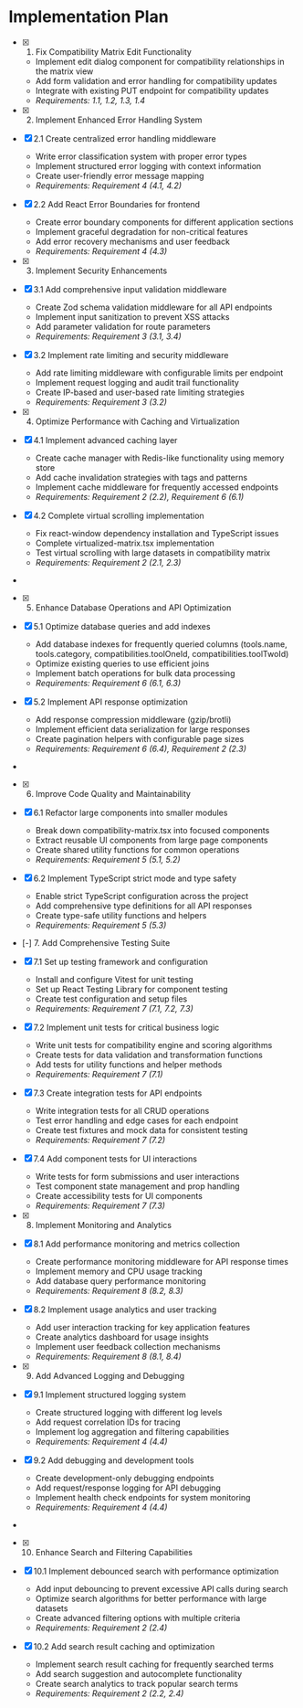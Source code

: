 # Implementation Plan

- [x] 1. Fix Compatibility Matrix Edit Functionality
  - Implement edit dialog component for compatibility relationships in the matrix view
  - Add form validation and error handling for compatibility updates
  - Integrate with existing PUT endpoint for compatibility updates
  - _Requirements: 1.1, 1.2, 1.3, 1.4_

- [x] 2. Implement Enhanced Error Handling System

- [x] 2.1 Create centralized error handling middleware
  - Write error classification system with proper error types
  - Implement structured error logging with context information
  - Create user-friendly error message mapping
  - _Requirements: Requirement 4 (4.1, 4.2)_

- [x] 2.2 Add React Error Boundaries for frontend
  - Create error boundary components for different application sections
  - Implement graceful degradation for non-critical features
  - Add error recovery mechanisms and user feedback
  - _Requirements: Requirement 4 (4.3)_

- [x] 3. Implement Security Enhancements

- [x] 3.1 Add comprehensive input validation middleware
  - Create Zod schema validation middleware for all API endpoints
  - Implement input sanitization to prevent XSS attacks
  - Add parameter validation for route parameters
  - _Requirements: Requirement 3 (3.1, 3.4)_

- [x] 3.2 Implement rate limiting and security middleware
  - Add rate limiting middleware with configurable limits per endpoint
  - Implement request logging and audit trail functionality
  - Create IP-based and user-based rate limiting strategies
  - _Requirements: Requirement 3 (3.2)_

- [x] 4. Optimize Performance with Caching and Virtualization





- [x] 4.1 Implement advanced caching layer
  - Create cache manager with Redis-like functionality using memory store
  - Add cache invalidation strategies with tags and patterns
  - Implement cache middleware for frequently accessed endpoints
  - _Requirements: Requirement 2 (2.2), Requirement 6 (6.1)_

- [x] 4.2 Complete virtual scrolling implementation





  - Fix react-window dependency installation and TypeScript issues
  - Complete virtualized-matrix.tsx implementation
  - Test virtual scrolling with large datasets in compatibility matrix
  - _Requirements: Requirement 2 (2.1, 2.3)_

-

- [x] 5. Enhance Database Operations and API Optimization




- [x] 5.1 Optimize database queries and add indexes


  - Add database indexes for frequently queried columns (tools.name, tools.category, compatibilities.toolOneId, compatibilities.toolTwoId)
  - Optimize existing queries to use efficient joins
  - Implement batch operations for bulk data processing
  - _Requirements: Requirement 6 (6.1, 6.3)_

- [x] 5.2 Implement API response optimization


  - Add response compression middleware (gzip/brotli)
  - Implement efficient data serialization for large responses
  - Create pagination helpers with configurable page sizes
  - _Requirements: Requirement 6 (6.4), Requirement 2 (2.3)_
-

- [x] 6. Improve Code Quality and Maintainability





- [x] 6.1 Refactor large components into smaller modules


  - Break down compatibility-matrix.tsx into focused components
  - Extract reusable UI components from large page components
  - Create shared utility functions for common operations
  - _Requirements: Requirement 5 (5.1, 5.2)_

- [x] 6.2 Implement TypeScript strict mode and type safety


  - Enable strict TypeScript configuration across the project
  - Add comprehensive type definitions for all API responses
  - Create type-safe utility functions and helpers
  - _Requirements: Requirement 5 (5.3)_

- [-] 7. Add Comprehensive Testing Suite



- [x] 7.1 Set up testing framework and configuration



  - Install and configure Vitest for unit testing
  - Set up React Testing Library for component testing
  - Create test configuration and setup files
  - _Requirements: Requirement 7 (7.1, 7.2, 7.3)_

- [x] 7.2 Implement unit tests for critical business logic





  - Write unit tests for compatibility engine and scoring algorithms
  - Create tests for data validation and transformation functions
  - Add tests for utility functions and helper methods
  - _Requirements: Requirement 7 (7.1)_

- [x] 7.3 Create integration tests for API endpoints





  - Write integration tests for all CRUD operations
  - Test error handling and edge cases for each endpoint
  - Create test fixtures and mock data for consistent testing
  - _Requirements: Requirement 7 (7.2)_

- [x] 7.4 Add component tests for UI interactions





  - Write tests for form submissions and user interactions
  - Test component state management and prop handling
  - Create accessibility tests for UI components
  - _Requirements: Requirement 7 (7.3)_

- [x] 8. Implement Monitoring and Analytics






- [x] 8.1 Add performance monitoring and metrics collection


  - Create performance monitoring middleware for API response times
  - Implement memory and CPU usage tracking
  - Add database query performance monitoring
  - _Requirements: Requirement 8 (8.2, 8.3)_

- [x] 8.2 Implement usage analytics and user tracking


  - Add user interaction tracking for key application features
  - Create analytics dashboard for usage insights
  - Implement user feedback collection mechanisms
  - _Requirements: Requirement 8 (8.1, 8.4)_

- [x] 9. Add Advanced Logging and Debugging

- [x] 9.1 Implement structured logging system
  - Create structured logging with different log levels
  - Add request correlation IDs for tracing
  - Implement log aggregation and filtering capabilities
  - _Requirements: Requirement 4 (4.4)_

- [x] 9.2 Add debugging and development tools










  - Create development-only debugging endpoints
  - Add request/response logging for API debugging
  - Implement health check endpoints for system monitoring
  - _Requirements: Requirement 4 (4.4)_
-

- [x] 10. Enhance Search and Filtering Capabilities





- [x] 10.1 Implement debounced search with performance optimization


  - Add input debouncing to prevent excessive API calls during search
  - Optimize search algorithms for better performance with large datasets
  - Create advanced filtering options with multiple criteria
  - _Requirements: Requirement 2 (2.4)_

- [x] 10.2 Add search result caching and optimization


  - Implement search result caching for frequently searched terms
  - Add search suggestion and autocomplete functionality
  - Create search analytics to track popular search terms
  - _Requirements: Requirement 2 (2.2, 2.4)_